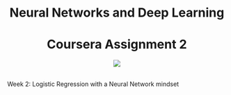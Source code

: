<div align="center"> 

# Neural Networks and Deep Learning 
</div>

<div align="center"> 

# Coursera Assignment 2
</div>

<div align="center">
<img src="https://user-images.githubusercontent.com/69224996/106872507-7dfc3c00-6727-11eb-8e49-6b1dbac38f6d.png" >
</div>
<br />
<div align="justify">


Week 2: Logistic Regression with a Neural Network mindset

</div>
